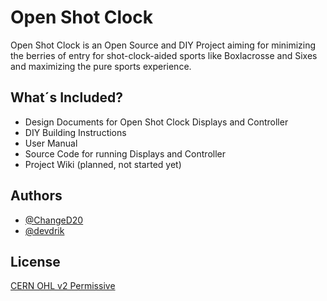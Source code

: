 
# Open Shot Clock

Open Shot Clock is an Open Source and DIY Project aiming for minimizing the berries of entry for shot-clock-aided sports like Boxlacrosse and Sixes and maximizing the pure sports experience.
## What´s Included?

- Design Documents for Open Shot Clock Displays and Controller
- DIY Building Instructions
- User Manual
- Source Code for running Displays and Controller
- Project Wiki (planned, not started yet)
## Authors

- [@ChangeD20](https://github.com/ChangeD20)
- [@devdrik](https://github.com/devdrik)


## License

[CERN OHL v2 Permissive](https://choosealicense.com/licenses/cern-ohl-p-2.0/)

